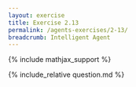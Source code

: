 ```yaml
---
layout: exercise
title: Exercise 2.13
permalink: /agents-exercises/2-13/
breadcrumb: Intelligent Agent
---
```


{% include mathjax_support %}

<div><i class="arrow-up loader" data-chapter="agents-exercises" data-exercise="ex_13" data-rating="0"></i></div>
{% include_relative question.md %}
